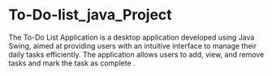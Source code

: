 # To-Do-list_java_Project
The To-Do List Application is a desktop application developed using Java Swing, aimed at providing users with an intuitive interface to manage their daily tasks efficiently. The application allows users to add, view, and remove tasks and mark the task as complete .
